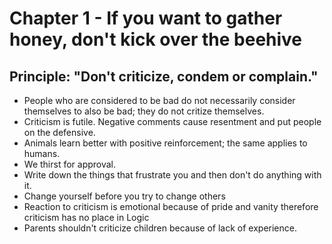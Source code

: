 # Chapter 1 - If you want to gather honey, don't kick over the beehive

## Principle: "Don't criticize, condem or complain."  

- People who are considered to be bad do not necessarily consider themselves to also be bad; they do not critize themselves. 
- Criticism is futile. Negative comments cause resentment and put people on the defensive. 
- Animals learn better with positive reinforcement; the same applies to humans.
- We thirst for approval. 
- Write down the things that frustrate you and then don't do anything with it. 
- Change yourself before you try to change others
- Reaction to criticism is emotional because of pride and vanity therefore criticism has no place in Logic
- Parents shouldn't criticize children because of lack of experience. 

